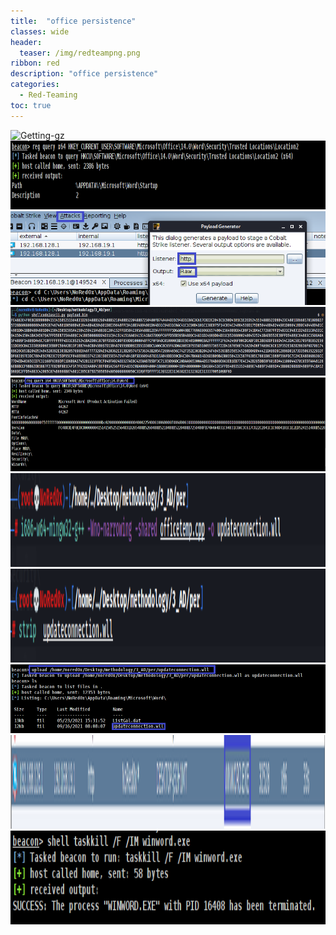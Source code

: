 ```yaml
---
title:  "office persistence"
classes: wide
header:
  teaser: /img/redteampng.png
ribbon: red
description: "office persistence"
categories:
  - Red-Teaming
toc: true
---
```


<img src="/img/p/office.png" alt="Getting-gz" width="800" height="110"> 
<img src="/img/p/office1.png" alt="Getting-gz" width="800" height="110"> 



<img src="/img/p/2.PNG" alt="Getting-gz" width="600" height="150"> 

<img src="/img/p/shell.png" alt="Getting-gz" width="800" height="110"> 


<img src="/img/p/5.PNG" alt="Getting-gz" width="600" height="150"> 

<img src="/img/p/6.PNG" alt="Getting-gz" width="600" height="150"> 

<img src="/img/p/7.PNG" alt="Getting-gz" width="600" height="150"> 


<img src="/img/p/8.PNG" alt="Getting-gz" width="800" height="110"> 



<img src="/img/p/x-1.PNG" alt="Getting-gz" width="600" height="150"> 

<img src="/img/p/x.PNG" alt="Getting-gz" width="600" height="150"> 
